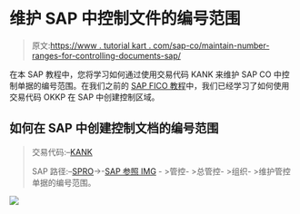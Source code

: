 # 维护 SAP 中控制文件的编号范围

> 原文:[https://www . tutorial kart . com/sap-co/maintain-number-ranges-for-controlling-documents-sap/](https://www.tutorialkart.com/sap-co/maintain-number-ranges-for-controlling-documents-sap/)

在本 SAP 教程中，您将学习如何通过使用交易代码 KANK 来维护 SAP CO 中控制单据的编号范围。在我们之前的 [SAP FICO 教程](https://www.tutorialkart.com/sap-fico/sap-fico-tutorial/)中，我们已经学习了如何使用交易代码 OKKP 在 SAP 中创建控制区域。

## 如何在 SAP 中创建控制文档的编号范围

> 交易代码:–[KANK](https://www.tutorialkart.com/sap-tcode/?search=KANK)
> 
> SAP 路径:–[SPRO](https://www.tutorialkart.com/sap/what-is-sap-spro-sap-reference-project-object/)->-[SAP 参照 IMG](https://www.tutorialkart.com/sap/sap-reference-img-sap-implementation-guide/) - >管控- >总管控- >组织- >维护管控单据的编号范围。

[![](../Images/925da31b32d6bc3827932f6c8afb11bb.png)](https://www.tutorialkart.com/)